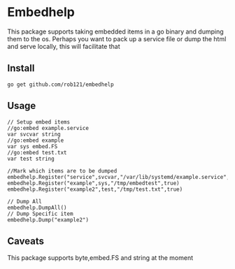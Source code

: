 # Embedhelp

This package supports taking embedded items in a go binary and dumping them to the os.
Perhaps you want to pack up a service file or dump the html and serve locally, this will facilitate that


## Install

```
go get github.com/rob121/embedhelp
```

## Usage

```
// Setup embed items
//go:embed example.service
var svcvar string
//go:embed example
var sys embed.FS
//go:embed test.txt
var test string

//Mark which items are to be dumped
embedhelp.Register("service",svcvar,"/var/lib/systemd/example.service",false)
embedhelp.Register("example",sys,"/tmp/embedtest",true)
embedhelp.Register("example2",test,"/tmp/test.txt",true)

// Dump All
embedhelp.DumpAll()
// Dump Specific item 
embedhelp.Dump("example2")
```

## Caveats
This package supports byte,embed.FS and string at the moment